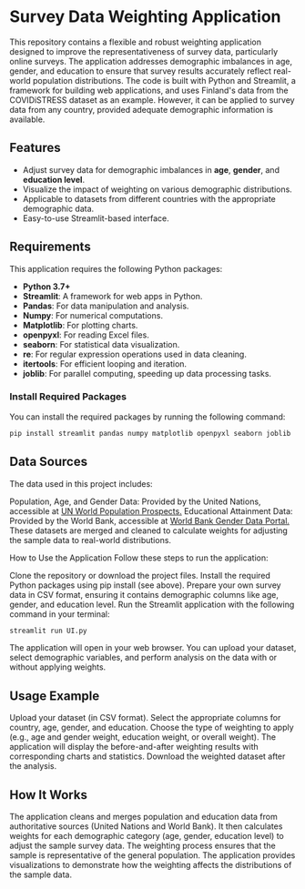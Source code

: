 # Survey Data Weighting Application

This repository contains a flexible and robust weighting application designed to improve the representativeness of survey data, particularly online surveys. The application addresses demographic imbalances in age, gender, and education to ensure that survey results accurately reflect real-world population distributions. The code is built with Python and Streamlit, a framework for building web applications, and uses Finland's data from the COVIDiSTRESS dataset as an example. However, it can be applied to survey data from any country, provided adequate demographic information is available.

## Features

- Adjust survey data for demographic imbalances in **age**, **gender**, and **education level**.
- Visualize the impact of weighting on various demographic distributions.
- Applicable to datasets from different countries with the appropriate demographic data.
- Easy-to-use Streamlit-based interface.

## Requirements

This application requires the following Python packages:

- **Python 3.7+**
- **Streamlit**: A framework for web apps in Python.
- **Pandas**: For data manipulation and analysis.
- **Numpy**: For numerical computations.
- **Matplotlib**: For plotting charts.
- **openpyxl**: For reading Excel files.
- **seaborn**: For statistical data visualization.
- **re**: For regular expression operations used in data cleaning.
- **itertools**: For efficient looping and iteration.
- **joblib**: For parallel computing, speeding up data processing tasks.

### Install Required Packages

You can install the required packages by running the following command:

```bash
pip install streamlit pandas numpy matplotlib openpyxl seaborn joblib
```

## Data Sources
The data used in this project includes:

Population, Age, and Gender Data: Provided by the United Nations, accessible at [UN World Population Prospects.](https://population.un.org/wpp/Download/Standard/MostUsed/)
Educational Attainment Data: Provided by the World Bank, accessible at [ World Bank Gender Data Portal.](https://genderdata.worldbank.org/en/indicator/se-cuat-zs#idRelatedIndicators)
These datasets are merged and cleaned to calculate weights for adjusting the sample data to real-world distributions.

How to Use the Application
Follow these steps to run the application:

Clone the repository or download the project files.
Install the required Python packages using pip install (see above).
Prepare your own survey data in CSV format, ensuring it contains demographic columns like age, gender, and education level.
Run the Streamlit application with the following command in your terminal:
```bash
streamlit run UI.py
```
The application will open in your web browser. You can upload your dataset, select demographic variables, and perform analysis on the data with or without applying weights.

## Usage Example
Upload your dataset (in CSV format).
Select the appropriate columns for country, age, gender, and education.
Choose the type of weighting to apply (e.g., age and gender weight, education weight, or overall weight).
The application will display the before-and-after weighting results with corresponding charts and statistics.
Download the weighted dataset after the analysis.

## How It Works
The application cleans and merges population and education data from authoritative sources (United Nations and World Bank). It then calculates weights for each demographic category (age, gender, education level) to adjust the sample survey data. The weighting process ensures that the sample is representative of the general population. The application provides visualizations to demonstrate how the weighting affects the distributions of the sample data.
